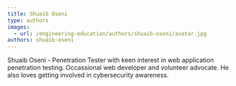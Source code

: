 ```yaml
---
title: Shuaib Oseni
type: authors
images:
  - url: /engineering-education/authors/shuaib-oseni/avatar.jpg
authors: shuaib-oseni
---
```

Shuaib Oseni - Penetration Tester with keen interest in web application penetration testing. Occassional web developer and volunteer advocate. He also loves getting involved in cybersecurity awareness.
